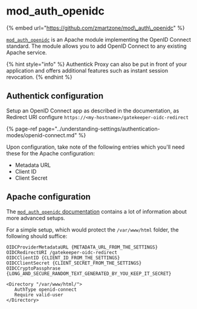 # mod\_auth\_openidc

{% embed url="https://github.com/zmartzone/mod\_auth\_openidc" %}

[`mod_auth_openidc`](https://github.com/zmartzone/mod_auth_openidc) is an Apache module implementing the OpenID Connect standard. The module allows you to add OpenID Connect to any existing Apache service.

{% hint style="info" %}
Authentick Proxy can also be put in front of your application and offers additional features such as instant session revocation.
{% endhint %}

## Authentick configuration

Setup an OpenID Connect app as described in the documentation, as Redirect URI configure `https://<my-hostname>/gatekeeper-oidc-redirect`

{% page-ref page="../understanding-settings/authentication-modes/openid-connect.md" %}

Upon configuration, take note of the following entries which you'll need these for the Apache configuration:

* Metadata URL
* Client ID
* Client Secret

## Apache configuration

The [`mod_auth_openidc` documentation](https://github.com/zmartzone/mod_auth_openidc/blob/master/README.md) contains a lot of information about more advanced setups.

For a simple setup, which would protect the `/var/www/html` folder, the following should suffice:

```text
OIDCProviderMetadataURL {METADATA_URL_FROM_THE_SETTINGS}
OIDCRedirectURI /gatekeeper-oidc-redirect
OIDCClientID {CLIENT_ID_FROM_THE_SETTINGS}
OIDCClientSecret {CLIENT_SECRET_FROM_THE_SETTINGS}
OIDCCryptoPassphrase {LONG_AND_SECURE_RANDOM_TEXT_GENERATED_BY_YOU_KEEP_IT_SECRET}

<Directory "/var/www/html/">
   AuthType openid-connect
   Require valid-user
</Directory>
```

